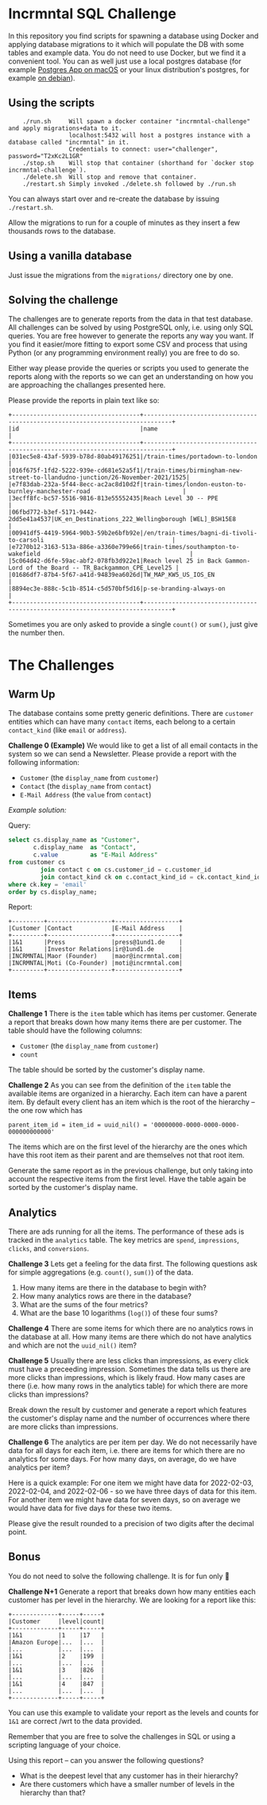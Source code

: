 Incrmntal SQL Challenge
=======================

In this repository you find scripts for spawning a database using Docker and applying database migrations to it
which will populate the DB with some tables and example data. You do not need to use Docker, but we find it a
convenient tool. You can as well just use a local postgres database
(for example [Postgres App on macOS](https://postgresapp.com/) or your linux distribution's postgres, for example
[on debian](https://packages.debian.org/bullseye/postgresql)).


Using the scripts
-----------------

```
    ./run.sh     Will spawn a docker container "incrmntal-challenge" and apply migrations+data to it.
                 localhost:5432 will host a postgres instance with a database called "incrmntal" in it.
                 Credentials to connect: user="challenger", password="T2xKc2L1GR"
    ./stop.sh    Will stop that container (shorthand for `docker stop incrmntal-challenge`).
    ./delete.sh  Will stop and remove that container.
    ./restart.sh Simply invoked ./delete.sh followed by ./run.sh
```

You can always start over and re-create the database by issuing `./restart.sh`.

Allow the migrations to run for a couple of minutes as they insert a few thousands rows to the database.


Using a vanilla database
------------------------

Just issue the migrations from the `migrations/` directory one by one.


Solving the challenge
---------------------

The challenges are to generate reports from the data in that test database. All challenges can be solved
by using PostgreSQL only, i.e. using only SQL queries. You are free however to generate the reports any way you want.
If you find it easier/more fitting to export some CSV and process that using Python (or any programming environment really)
you are free to do so.

Either way please provide the queries or scripts you used to generate the reports along with the reports so we can
get an understanding on how you are approaching the challanges presented here.

Please provide the reports in plain text like so:

```
+------------------------------------+------------------------------------------------------------------------------+
|id                                  |name                                                                          |
+------------------------------------+------------------------------------------------------------------------------+
|031ec5e8-43af-5939-b78d-80ab49176251|/train-times/portadown-to-london                                              |
|016f675f-1fd2-5222-939e-cd681e52a5f1|/train-times/birmingham-new-street-to-llandudno-junction/26-November-2021/1525|
|e7f83dab-232a-5f44-8ecc-ac2ac8d10d2f|train-times/london-euston-to-burnley-manchester-road                          |
|3ecff8fc-bc57-5516-9816-813e55552435|Reach Level 30 -- PPE                                                         |
|06fbd772-b3ef-5171-9442-2dd5e41a4537|UK_en_Destinations_222_Wellingborough [WEL]_BSH15E8                           |
|00941df5-4419-5964-90b3-59b2e6bfb92e|/en/train-times/bagni-di-tivoli-to-carsoli                                    |
|e7270b12-3163-513a-886e-a3360e799e66|train-times/southampton-to-wakefield                                          |
|5c064d42-d6fe-59ac-abf2-078fb3d922e1|Reach level 25 in Back Gammon- Lord of the Board -- TR_Backgammon_CPE_Level25 |
|01686df7-87b4-5f67-a41d-94839ea6026d|TW_MAP_KW5_US_IOS_EN                                                          |
|8894ec3e-888c-5c1b-8514-c5d570bf5d16|p-se-branding-always-on                                                       |
+------------------------------------+------------------------------------------------------------------------------+
```

Sometimes you are only asked to provide a single `count()` or `sum()`, just give the number then.


The Challenges
==============


Warm Up
-------

The database contains some pretty generic definitions. There are `customer` entities
which can have many `contact` items, each belong to a certain `contact_kind` (like
`email` or `address`).


**Challenge 0 (Example)** We would like to get a list of all email contacts in the system
so we can send a Newsletter. Please provide a report with the following information:

- `Customer` (the `display_name` from `customer`)
- `Contact` (the `display_name` from `contact`)
- `E-Mail Address` (the `value` from `contact`)

*Example solution:*

Query:

```sql
select cs.display_name as "Customer",
       c.display_name  as "Contact",
       c.value         as "E-Mail Address"
from customer cs
         join contact c on cs.customer_id = c.customer_id
         join contact_kind ck on c.contact_kind_id = ck.contact_kind_id
where ck.key = 'email'
order by cs.display_name;
```

Report:

```
+---------+------------------+------------------+
|Customer |Contact           |E-Mail Address    |
+---------+------------------+------------------+
|1&1      |Press             |press@1und1.de    |
|1&1      |Investor Relations|ir@1und1.de       |
|INCRMNTAL|Maor (Founder)    |maor@incrmntal.com|
|INCRMNTAL|Moti (Co-Founder) |moti@incrmntal.com|
+---------+------------------+------------------+
```


Items
-----

**Challenge 1** There is the `item` table which has items per customer. Generate
a report that breaks down how many items there are per customer. The table should
have the following columns:

- `Customer` (the `display_name` from `customer`)
- `count`

The table should be sorted by the customer's display name.


**Challenge 2** As you can see from the definition of the `item` table the available
items are organized in a hierarchy. Each item can have a parent item. By default every
client has an item which is the root of the hierarchy – the one row which has

```
parent_item_id = item_id = uuid_nil() = '00000000-0000-0000-0000-000000000000'
```

The items which are on the first level of the hierarchy are the ones which have this
root item as their parent and are themselves not that root item.

Generate the same report as in the previous challenge, but only taking into account
the respective items from the first level. Have the table again be sorted by the
customer's display name.


Analytics
---------

There are ads running for all the items. The performance of these ads is tracked in the `analytics` table.
The key metrics are `spend`, `impressions`, `clicks`, and `conversions`.


**Challenge 3** Lets get a feeling for the data first. The following questions ask for simple aggregations
(e.g. `count()`, `sum()`) of the data.

1. How many items are there in the database to begin with?
2. How many analytics rows are there in the database?
3. What are the sums of the four metrics?
4. What are the base 10 logarithms (`log()`) of these four sums?


**Challenge 4** There are some items for which there are no analytics rows in the database at all.
How many items are there which do not have analytics and which are not the `uuid_nil()` item?


**Challenge 5** Usually there are less clicks than impressions, as every click must have a preceeding impression.
Sometimes the data tells us there are more clicks than impressions, which is likely fraud. How many cases are there
(i.e. how many rows in the analytics table) for which there are more clicks than impressions?

Break down the result by customer and generate a report which features the customer's display name and the number
of occurrences where there are more clicks than impressions.


**Challenge 6** The analytics are per item per day. We do not necessarily have data for all days for each item, i.e.
there are items for which there are no analytics for some days. For how many days, on average, do we have analytics
per item?

Here is a quick example: For one item we might have data for 2022-02-03, 2022-02-04, and 2022-02-06 - so we have three
days of data for this item. For another item we might have data for seven days, so on average we would have data for
five days for these two items.

Please give the result rounded to a precision of two digits after the decimal point.


Bonus
-----

You do not need to solve the following challenge. It is for fun only 🤪


**Challenge N+1** Generate a report that breaks down how many entities each customer
has per level in the hierarchy. We are looking for a report like this:

```
+-------------+-----+-----+
|Customer     |level|count|
+-------------+-----+-----+
|1&1          |1    |17   |
|Amazon Europe|...  |...  |
|...          |...  |...  |
|1&1          |2    |199  |
|...          |...  |...  |
|1&1          |3    |826  |
|...          |...  |...  |
|1&1          |4    |847  |
|...          |...  |...  |
+-------------+-----+-----+
```

You can use this example to validate your report as the levels and counts for `1&1`
are correct /wrt to the data provided.

Remember that you are free to solve the challenges in SQL or using a scripting language
of your choice.

Using this report – can you answer the following questions?

- What is the deepest level that any customer has in their hierarchy?
- Are there customers which have a smaller number of levels in the hierarchy than that?
